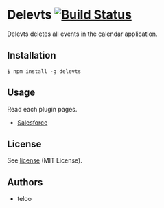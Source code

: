 Delevts [![Build Status](https://travis-ci.org/teloo/delevts.svg?branch=master)](https://travis-ci.org/teloo/delevts)
=======

Delevts deletes all events in the calendar application.

## Installation

```shell
$ npm install -g delevts
```

## Usage

Read each plugin pages.

* [Salesforce](https://github.com/teloo/delevts-plugin-salesforce)

## License

See [license](LICENSE) (MIT License).

## Authors

* teloo
